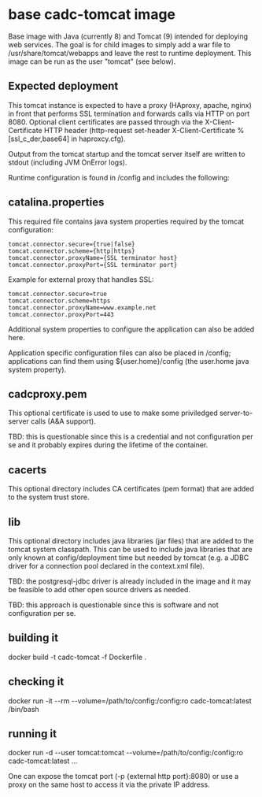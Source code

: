 # base cadc-tomcat image

Base image with Java (currently 8) and Tomcat (9) intended for deploying web services. The goal is for child 
images to simply add a war file to /usr/share/tomcat/webapps and leave the rest to runtime deployment. This 
image can be run as the user "tomcat" (see below).

## Expected deployment
This tomcat instance is expected to have a proxy (HAproxy, apache, nginx) in front that performs
SSL termination and forwards calls via HTTP on port 8080. Optional client certificates are passed through 
via the X-Client-Certificate HTTP header (http-request set-header X-Client-Certificate %[ssl_c_der,base64]
in haproxcy.cfg).

Output from the tomcat startup and the tomcat server itself are written to stdout (including JVM OnError
logs).

Runtime configuration is found in /config and includes the following:

## catalina.properties
This required file contains java system properties required by the tomcat configuration:

```
tomcat.connector.secure={true|false}
tomcat.connector.scheme={http|https}
tomcat.connector.proxyName={SSL terminator host}
tomcat.connector.proxyPort={SSL terminator port}
```
Example for external proxy that handles SSL:
```
tomcat.connector.secure=true
tomcat.connector.scheme=https
tomcat.connector.proxyName=www.example.net
tomcat.connector.proxyPort=443
```

Additional system properties to configure the application can also be added here.

Application specific configuration files can also be placed in /config; applications can find them 
using ${user.home}/config (the user.home java system property).

## cadcproxy.pem 
This optional certificate is used to use to make some priviledged server-to-server calls (A&A support).

TBD: this is questionable since this is a credential and not configuration per se and it probably expires 
during the lifetime of the container.

## cacerts
This optional directory includes CA certificates (pem format) that are added to the system trust store.

## lib
This optional directory includes java libraries (jar files) that are added to the tomcat system classpath. This can be used
to include java libraries that are only known at config/deployment time but needed by tomcat (e.g. a JDBC driver for a connection pool declared in the context.xml file).

TBD: the postgresql-jdbc driver is already included in the image and it may be feasible to add other open source drivers as needed.

TBD: this approach is questionable since this is software and not configuration per se.

## building it
docker build -t cadc-tomcat -f Dockerfile .

## checking it
docker run -it --rm --volume=/path/to/config:/config:ro cadc-tomcat:latest /bin/bash

## running it
docker run -d --user tomcat:tomcat --volume=/path/to/config:/config:ro cadc-tomcat:latest ...

One can expose the tomcat port (-p {external http port}:8080) or use a proxy on the same host to access it via 
the private IP address. 

